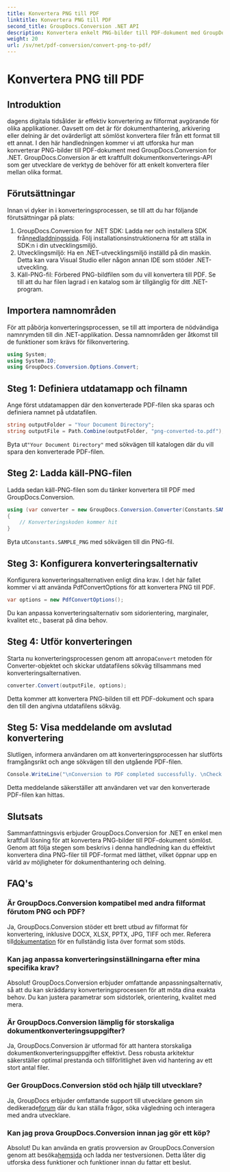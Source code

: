 ```yaml
---
title: Konvertera PNG till PDF
linktitle: Konvertera PNG till PDF
second_title: GroupDocs.Conversion .NET API
description: Konvertera enkelt PNG-bilder till PDF-dokument med GroupDocs.Conversion för .NET. Enkla steg för sömlös filformatkonvertering.
weight: 20
url: /sv/net/pdf-conversion/convert-png-to-pdf/
---
```


# Konvertera PNG till PDF

## Introduktion
dagens digitala tidsålder är effektiv konvertering av filformat avgörande för olika applikationer. Oavsett om det är för dokumenthantering, arkivering eller delning är det ovärderligt att sömlöst konvertera filer från ett format till ett annat. I den här handledningen kommer vi att utforska hur man konverterar PNG-bilder till PDF-dokument med GroupDocs.Conversion for .NET. GroupDocs.Conversion är ett kraftfullt dokumentkonverterings-API som ger utvecklare de verktyg de behöver för att enkelt konvertera filer mellan olika format.
## Förutsättningar
Innan vi dyker in i konverteringsprocessen, se till att du har följande förutsättningar på plats:
1.  GroupDocs.Conversion for .NET SDK: Ladda ner och installera SDK från[nedladdningssida](https://releases.groupdocs.com/conversion/net/). Följ installationsinstruktionerna för att ställa in SDK:n i din utvecklingsmiljö.
2. Utvecklingsmiljö: Ha en .NET-utvecklingsmiljö inställd på din maskin. Detta kan vara Visual Studio eller någon annan IDE som stöder .NET-utveckling.
3. Käll-PNG-fil: Förbered PNG-bildfilen som du vill konvertera till PDF. Se till att du har filen lagrad i en katalog som är tillgänglig för ditt .NET-program.

## Importera namnområden
För att påbörja konverteringsprocessen, se till att importera de nödvändiga namnrymden till din .NET-applikation. Dessa namnområden ger åtkomst till de funktioner som krävs för filkonvertering.
```csharp
using System;
using System.IO;
using GroupDocs.Conversion.Options.Convert;
```

## Steg 1: Definiera utdatamapp och filnamn
Ange först utdatamappen där den konverterade PDF-filen ska sparas och definiera namnet på utdatafilen.
```csharp
string outputFolder = "Your Document Directory";
string outputFile = Path.Combine(outputFolder, "png-converted-to.pdf");
```
 Byta ut`"Your Document Directory"` med sökvägen till katalogen där du vill spara den konverterade PDF-filen.
## Steg 2: Ladda käll-PNG-filen
Ladda sedan käll-PNG-filen som du tänker konvertera till PDF med GroupDocs.Conversion.
```csharp
using (var converter = new GroupDocs.Conversion.Converter(Constants.SAMPLE_PNG))
{
    // Konverteringskoden kommer hit
}
```
 Byta ut`Constants.SAMPLE_PNG` med sökvägen till din PNG-fil.
## Steg 3: Konfigurera konverteringsalternativ
Konfigurera konverteringsalternativen enligt dina krav. I det här fallet kommer vi att använda PdfConvertOptions för att konvertera PNG till PDF.
```csharp
var options = new PdfConvertOptions();
```
Du kan anpassa konverteringsalternativ som sidorientering, marginaler, kvalitet etc., baserat på dina behov.
## Steg 4: Utför konverteringen
 Starta nu konverteringsprocessen genom att anropa`Convert` metoden för Converter-objektet och skickar utdatafilens sökväg tillsammans med konverteringsalternativen.
```csharp
converter.Convert(outputFile, options);
```
Detta kommer att konvertera PNG-bilden till ett PDF-dokument och spara den till den angivna utdatafilens sökväg.
## Steg 5: Visa meddelande om avslutad konvertering
Slutligen, informera användaren om att konverteringsprocessen har slutförts framgångsrikt och ange sökvägen till den utgående PDF-filen.
```csharp
Console.WriteLine("\nConversion to PDF completed successfully. \nCheck output in {0}", outputFolder);
```
Detta meddelande säkerställer att användaren vet var den konverterade PDF-filen kan hittas.

## Slutsats
Sammanfattningsvis erbjuder GroupDocs.Conversion for .NET en enkel men kraftfull lösning för att konvertera PNG-bilder till PDF-dokument sömlöst. Genom att följa stegen som beskrivs i denna handledning kan du effektivt konvertera dina PNG-filer till PDF-format med lätthet, vilket öppnar upp en värld av möjligheter för dokumenthantering och delning.
## FAQ's
### Är GroupDocs.Conversion kompatibel med andra filformat förutom PNG och PDF?
 Ja, GroupDocs.Conversion stöder ett brett utbud av filformat för konvertering, inklusive DOCX, XLSX, PPTX, JPG, TIFF och mer. Referera till[dokumentation](https://tutorials.groupdocs.com/conversion/net/) för en fullständig lista över format som stöds.
### Kan jag anpassa konverteringsinställningarna efter mina specifika krav?
Absolut! GroupDocs.Conversion erbjuder omfattande anpassningsalternativ, så att du kan skräddarsy konverteringsprocessen för att möta dina exakta behov. Du kan justera parametrar som sidstorlek, orientering, kvalitet med mera.
### Är GroupDocs.Conversion lämplig för storskaliga dokumentkonverteringsuppgifter?
Ja, GroupDocs.Conversion är utformad för att hantera storskaliga dokumentkonverteringsuppgifter effektivt. Dess robusta arkitektur säkerställer optimal prestanda och tillförlitlighet även vid hantering av ett stort antal filer.
### Ger GroupDocs.Conversion stöd och hjälp till utvecklare?
 Ja, GroupDocs erbjuder omfattande support till utvecklare genom sin dedikerade[forum](https://forum.groupdocs.com/c/conversion/11) där du kan ställa frågor, söka vägledning och interagera med andra utvecklare.
### Kan jag prova GroupDocs.Conversion innan jag gör ett köp?
 Absolut! Du kan använda en gratis provversion av GroupDocs.Conversion genom att besöka[hemsida](https://releases.groupdocs.com/) och ladda ner testversionen. Detta låter dig utforska dess funktioner och funktioner innan du fattar ett beslut.